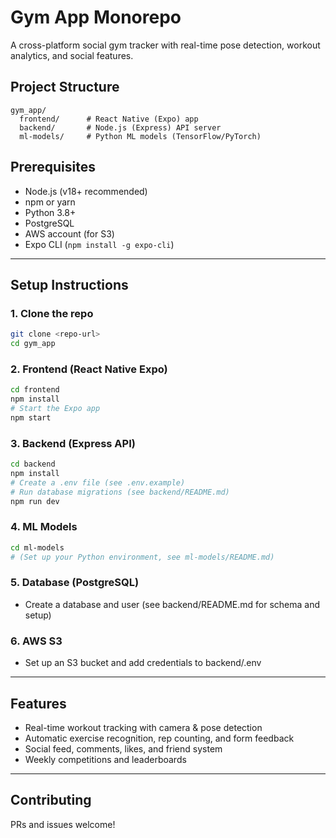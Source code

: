 # Gym App Monorepo

A cross-platform social gym tracker with real-time pose detection, workout analytics, and social features.

## Project Structure

```
gym_app/
  frontend/      # React Native (Expo) app
  backend/       # Node.js (Express) API server
  ml-models/     # Python ML models (TensorFlow/PyTorch)
```

## Prerequisites
- Node.js (v18+ recommended)
- npm or yarn
- Python 3.8+
- PostgreSQL
- AWS account (for S3)
- Expo CLI (`npm install -g expo-cli`)

---

## Setup Instructions

### 1. Clone the repo
```sh
git clone <repo-url>
cd gym_app
```

### 2. Frontend (React Native Expo)
```sh
cd frontend
npm install
# Start the Expo app
npm start
```

### 3. Backend (Express API)
```sh
cd backend
npm install
# Create a .env file (see .env.example)
# Run database migrations (see backend/README.md)
npm run dev
```

### 4. ML Models
```sh
cd ml-models
# (Set up your Python environment, see ml-models/README.md)
```

### 5. Database (PostgreSQL)
- Create a database and user (see backend/README.md for schema and setup)

### 6. AWS S3
- Set up an S3 bucket and add credentials to backend/.env

---

## Features
- Real-time workout tracking with camera & pose detection
- Automatic exercise recognition, rep counting, and form feedback
- Social feed, comments, likes, and friend system
- Weekly competitions and leaderboards

---

## Contributing
PRs and issues welcome! 
